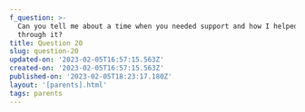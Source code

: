 ```yaml
---
f_question: >-
  Can you tell me about a time when you needed support and how I helped you
  through it?
title: Question 20
slug: question-20
updated-on: '2023-02-05T16:57:15.563Z'
created-on: '2023-02-05T16:57:15.563Z'
published-on: '2023-02-05T18:23:17.180Z'
layout: '[parents].html'
tags: parents
---
```




